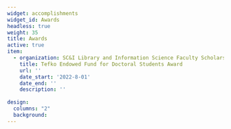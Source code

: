 ```yaml
---
widget: accomplishments
widget_id: Awards
headless: true
weight: 35
title: Awards
active: true
item:
  - organization: SC&I Library and Information Science Faculty Scholarship Committee
    title: Tefko Endowed Fund for Doctoral Students Award
    url: ''
    date_start: '2022-8-01'
    date_end: ''
    description: ''
    
design:
  columns: "2"
  background:
---
```

